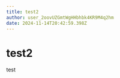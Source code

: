 ```yaml
---
title: test2
author: user_2oovUZGmtWgHHbhbk4KR9M4q2hm
date: 2024-11-14T20:42:59.398Z
---
```


# test2

test
